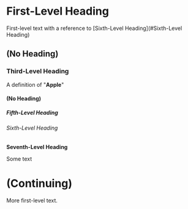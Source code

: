 # First-Level Heading<a id="First-Level Heading"></a>

First-level text with a reference to [Sixth-Level Heading](#Sixth-Level Heading)

## (No Heading)

### Third-Level Heading<a id="Third-Level Heading"></a>

A definition of "**Apple**"

#### (No Heading)

##### Fifth-Level Heading<a id="Fifth-Level Heading"></a>

###### Sixth-Level Heading<a id="Sixth-Level Heading"></a>

**Seventh-Level Heading**<a id="Seventh-Level Heading"></a>

Some text

# (Continuing)

More first-level text.
